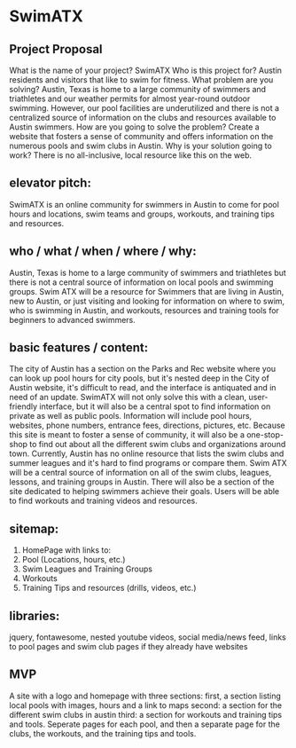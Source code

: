 # SwimATX

## Project Proposal
What is the name of your project? SwimATX
Who is this project for? Austin residents and visitors that like to swim for fitness.
What problem are you solving?  Austin, Texas is home to a large community of swimmers and triathletes and our weather permits for almost year-round outdoor swimming. However, our pool facilities are underutilized and there is not a centralized source of information on the clubs and resources available to Austin swimmers. 
How are you going to solve the problem? Create a website that fosters a sense of community and offers information on the numerous pools and swim clubs in Austin.
Why is your solution going to work? There is no all-inclusive, local resource like this on the web.


## elevator pitch:
SwimATX is an online community for swimmers in Austin to come for pool hours and locations, swim teams and groups, workouts, and training tips and resources.

## who / what / when / where / why:
Austin, Texas is home to a large community of swimmers and triathletes but there is not a central source of information on local pools and swimming groups. Swim ATX will be a resource for Swimmers that are living in Austin, new to Austin, or just visiting and looking for information on where to swim, who is swimming in Austin, and workouts, resources and training tools for beginners to advanced swimmers.

## basic features / content:
The city of Austin has a section on the Parks and Rec website where you can look up pool hours for city pools, but it's nested deep in the City of Austin website, it's difficult to read, and the interface is antiquated and in need of an update. SwimATX will not only solve this with a clean, user-friendly interface, but it will also be a central spot to find information on private as well as public pools. Information will include pool hours, websites, phone numbers, entrance fees, directions, pictures, etc. Because this site is meant to foster a sense of community, it will also be a one-stop-shop to find out about all the different swim clubs and organizations around town. Currently, Austin has no online resource that lists the swim clubs and summer leagues and it's hard to find programs or compare them. Swim ATX will be a central source of information on all of the swim clubs, leagues, lessons, and training groups in Austin. There will also be a section of the site dedicated to helping swimmers achieve their goals. Users will be able to find workouts and training videos and resources.

## sitemap:
  1. HomePage with links to:
  2. Pool (Locations, hours, etc.)
  3. Swim Leagues and Training Groups
  4. Workouts
  5. Training Tips and resources (drills, videos, etc.)

## libraries:
jquery, fontawesome, nested youtube videos, social media/news feed, links to pool pages and swim club pages if they already have websites

## MVP
A site with a logo and homepage with three sections: first, a section listing local pools with images, hours and a link to maps second: a section for the different swim clubs in austin third: a section for workouts and training tips and tools. Seperate pages for each pool, and then a separate page for the clubs, the workouts, and the training tips and tools.
